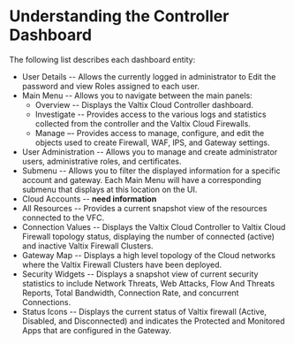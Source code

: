 # Understanding the Controller Dashboard
The following list describes each dashboard entity:

- User Details -- Allows the currently logged in administrator to Edit the password and view Roles assigned to each user.
- Main Menu -- Allows you to navigate between the main panels:
  - Overview  -- Displays the Valtix Cloud Controller dashboard.
  - Investigate -- Provides access to the various logs and statistics collected from the controller and the Valtix Cloud Firewalls.
  - Manage –- Provides access to manage, configure, and edit the objects used to create Firewall, WAF, IPS, and Gateway settings.
- User Administration -- Allows you to manage and create administrator users, administrative roles, and certificates.
- Submenu	-- Allows you to filter the displayed information for a specific account and gateway. Each Main Menu will have a corresponding submenu that displays at this location on the UI.
- Cloud Accounts -- **need information**
- All Resources -- Provides a current snapshot view of the resources connected to the VFC.
- Connection Values	-- Displays the Valtix Cloud Controller to Valtix Cloud Firewall topology status, displaying the number of connected (active) and inactive Valtix Firewall Clusters.
- Gateway Map	-- Displays a high level topology of the Cloud networks where the Valtix Firewall Clusters have been deployed.
- Security Widgets --	Displays a snapshot view of current security statistics to include Network Threats, Web Attacks, Flow And Threats Reports, Total Bandwidth, Connection Rate, and concurrent Connections.
- Status Icons -- Displays the current status of Valtix firewall (Active, Disabled, and Disconnected) and indicates the Protected and Monitored Apps that are configured in the Gateway.

